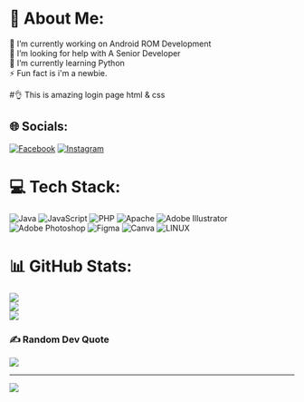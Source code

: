 # 💫 About Me:
🔭 I’m currently working on Android ROM Development<br>🤝 I’m looking for help with A Senior Developer<br>🌱 I’m currently learning Python<br>⚡ Fun fact is i'm a newbie.

#👌 This is amazing login page html & css

## 🌐 Socials:
[![Facebook](https://img.shields.io/badge/Facebook-%231877F2.svg?logo=Facebook&logoColor=white)](https://facebook.com/https://facebook.com/itzshunno) [![Instagram](https://img.shields.io/badge/Instagram-%23E4405F.svg?logo=Instagram&logoColor=white)](https://instagram.com/https://instagram.com/itzshunno) 

# 💻 Tech Stack:
![Java](https://img.shields.io/badge/java-%23ED8B00.svg?style=for-the-badge&logo=java&logoColor=white) ![JavaScript](https://img.shields.io/badge/javascript-%23323330.svg?style=for-the-badge&logo=javascript&logoColor=%23F7DF1E) ![PHP](https://img.shields.io/badge/php-%23777BB4.svg?style=for-the-badge&logo=php&logoColor=white) ![Apache](https://img.shields.io/badge/apache-%23D42029.svg?style=for-the-badge&logo=apache&logoColor=white) ![Adobe Illustrator](https://img.shields.io/badge/adobeillustrator-%23FF9A00.svg?style=for-the-badge&logo=adobeillustrator&logoColor=white) ![Adobe Photoshop](https://img.shields.io/badge/adobephotoshop-%2331A8FF.svg?style=for-the-badge&logo=adobephotoshop&logoColor=white) 	![Figma](https://img.shields.io/badge/figma-%23F24E1E.svg?style=for-the-badge&logo=figma&logoColor=white) ![Canva](https://img.shields.io/badge/Canva-%2300C4CC.svg?style=for-the-badge&logo=Canva&logoColor=white) ![LINUX](https://img.shields.io/badge/Linux-FCC624?style=for-the-badge&logo=linux&logoColor=black)
# 📊 GitHub Stats:
![](https://github-readme-stats.vercel.app/api?username=darksky4you&theme=dark&hide_border=false&include_all_commits=false&count_private=false)<br/>
![](https://github-readme-streak-stats.herokuapp.com/?user=darksky4you&theme=dark&hide_border=false)<br/>
![](https://github-readme-stats.vercel.app/api/top-langs/?username=darksky4you&theme=dark&hide_border=false&include_all_commits=false&count_private=false&layout=compact)

### ✍️ Random Dev Quote
![](https://quotes-github-readme.vercel.app/api?type=horizontal&theme=radical)

---
[![](https://visitcount.itsvg.in/api?id=darksky4you&icon=0&color=0)](https://visitcount.itsvg.in)
